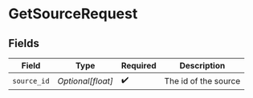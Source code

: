 # GetSourceRequest


## Fields

| Field                | Type                 | Required             | Description          |
| -------------------- | -------------------- | -------------------- | -------------------- |
| `source_id`          | *Optional[float]*    | :heavy_check_mark:   | The id of the source |